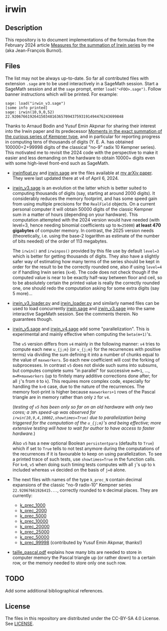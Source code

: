 # irwin


## Description

This repository is to document implementations of the formulas from the
February 2024 article
[Measures for the summation of Irwin series](https://arxiv.org/abs/2402.09083)
by me (aka Jean-François Burnol).

## Files

The list may not be always up-to-date.  So far all contributed files with
extension `.sage` are to be used interactively in a SageMath session.  Start a
SageMath session and at the `sage` prompt, enter `load("<FOO>.sage")`.  Follow
banner instructions which will be printed.  For example:

```sage
sage: load("irwin_v3.sage")
[some info printed]
sage: irwin(10,9,0,52)
22.92067661926415034816365709437593191494476243699848
```

Thanks to Arnaud Bodin and Yusuf Emin Akpınar for sharing their interest into
the Irwin paper and its predecessor
[Moments in the exact summation of the curious series of Kempner type](https://arxiv.org/abs/2402.08525),
and in particular for reporting progress in computing tens of thousands of
digits (Y. E. A. has obtained 100000=2+99998 digits of the classical "no-9"
radix 10 Kempner series).  This motivated me to revisit the 2024 code with the
perspective to make it easier and less demanding on the hardware to obtain
10000+ digits even with some high-level front-end such as SageMath.


- [irwinfloat.py](irwinfloat.py) and [irwin.sage](irwin.sage) are the files
  available at [my arXiv paper](https://arxiv.org/abs/2402.09083). They were
  last updated there at v4 of April 6, 2024.

- [irwin_v3.sage](irwin_v3.sage) is an evolution ot the latter which is better
  suited to computing thousands of digits (say, starting at around 2000
  digits).  It considerably reduces the memory footprint, and has some speed
  gain from using multiple precisions for the `RealField` objects.  On a
  current personal computer it will obtain 50000 digits of the classic Kempner
  sum in a matter of hours (depending on your hardware).  This computation
  attempted with the 2024 version would have needed (with level=3, hence
  needing binomial coefficients up to `N=25000`) **at least 470 gigabytes** of
  computer memory.  In contrast, the 2025 version needs (theoretically,
  i.e. using the base-2 logarithm as estimate of the number of bits needed) of
  the order of 113 megabytes.

  The `irwin()` and `irwinpos()` provided by this file use by default
  `level=3` which is better for getting thousands of digits.  They also have a
  slightly safer way of estimating how many terms of the series should be kept
  in order for the result to be the correctly rounded one, also if using
  `level=4` or if handling Irwin series (`k>0`). The code does not check
  though if the computed value is near to be exactly half-way between floor
  and ceil, so to be absolutely certain the printed value is really the
  correctly rounded one, one should redo the computation asking for some extra
  digits (say 5 more)...

- [irwin_v3_loader.py](irwin_v3_loader.py) and
  [irwin_loader.py](irwin_loader.py) and similarly named files can be used to
  load concurrently [irwin.sage](irwin.sage) and
  [irwin_v3.sage](irwin_v3.sage) into the same interactive SageMath session.
  See the comments therein.  No guarantees though.

- [irwin_v5.sage](irwin_v5.sage) and [irwin_v4.sage](irwin_v4.sage) add some
  "parallelization".  This is experimental and mainly effective when computing
  the `beta(m+1)`'s.

  The `v5` version differs from `v4` mainly in the following manner: `v4`
  tries to compute each new `u_{j;m}` (or `v_{j;m}` for the recurrences
  with positive terms) via dividing the sum defining it into a number of
  chunks equal to the value of `maxworkers`.  So each new coefficient will
  cost the forking of subprocesses.  In contrast `v5` does not divide such
  sums into subsums, but computes complete sums "in parallel" for successive
  `m=M+1`, ..., `m=M+maxworkers` (up to finitely many additive corrections
  done after; for all `j`'s from `0` to `k`). This requires more complex code,
  especially for handling the `k>0` case, due to the nature of the
  recurrences.  The memory foot-print is higher because `maxworkers+1` rows of
  the Pascal triangle are in memory rather than only `2` for `v4`.

  (*testing of `v5` has been only so far on an old hardware with only two
  cores; a `30%` speed-up was observed for `irwin(10,9,4,10002,showtimes=True)`
  due to parallelization being triggered for the computation of the `u_{j;m}`'s
  and being effective; more extensive testing will have to wait for author
  to have access to faster hardware.*)

  Also `v5` has a new optional Boolean `persistentpara` (defaults to `True`)
  which if set to `True` tells to not test anymore during the computations of
  the recurrences if it is favourable to keep on using parallelization.  To
  see a printed trace of such tests, use `showtimes=True` in the function
  calls.  For `k>0`, `v5` when doing such timing tests computes with all `j`'s
  up to `k` included whereas `v4` decided on the basis of `j=0` alone.
  
- The next files with names of the type `k_prec_N` contain decimal expansions
  of the classic "no-9 radix-10" Kempner series `22.92067661926415...`,
  correctly rounded to `N` decimal places.  They are currently:
  * [k_prec_1000](k_prec_1000)
  * [k_prec_2000](k_prec_2000)
  * [k_prec_5000](k_prec_5000)
  * [k_prec_10000](k_prec_10000)
  * [k_prec_20000](k_prec_20000)
  * [k_prec_25000](k_prec_25000)
  * [k_prec_50000](k_prec_50000)
  * [k_prec_99998](k_prec_99998) (contributed by Yusuf Emin Akpınar, thanks!)
  
- [taille_pascal.pdf](taille_pascal.pdf) explains how many bits are needed to
  store in computer memory the Pascal triangle up (or rather down) to a
  certain row, or the memory needed to store only one such row.

## TODO

Add some additional bibliographical references.

## License

The files in this repository are distributed under the
CC-BY-SA 4.0 License.  See [LICENSE](LiCENSE).
